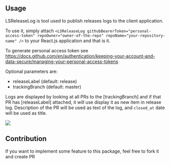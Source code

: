 ## Usage

LSReleaseLog is tool used to publish releases logs to the client application.

To use it, simply attach `<LSReleaseLog githubBearerToken="personal-access-token" repoOwner="owner-of-the-repo" repoName="your-repository-name" />` to your React.js application and that is it.

To generate personal access token see https://docs.github.com/en/authentication/keeping-your-account-and-data-secure/managing-your-personal-access-tokens

Optional parameters are:
 - releaseLabel (default: release)
 - trackingBranch (default: master)

Logs are displayed by looking at all PRs to the [trackingBranch] and if that PR has [releaseLabel] attached, it will use display it as new item in release log.
Description of the PR will be used as text of the log, and `closed_at` date will be used as title.

![](https://i.postimg.cc/28JvkFTC/Screenshot-2.png)

## Contribution
If you want to implement some feature to this package, feel free to fork it and create PR